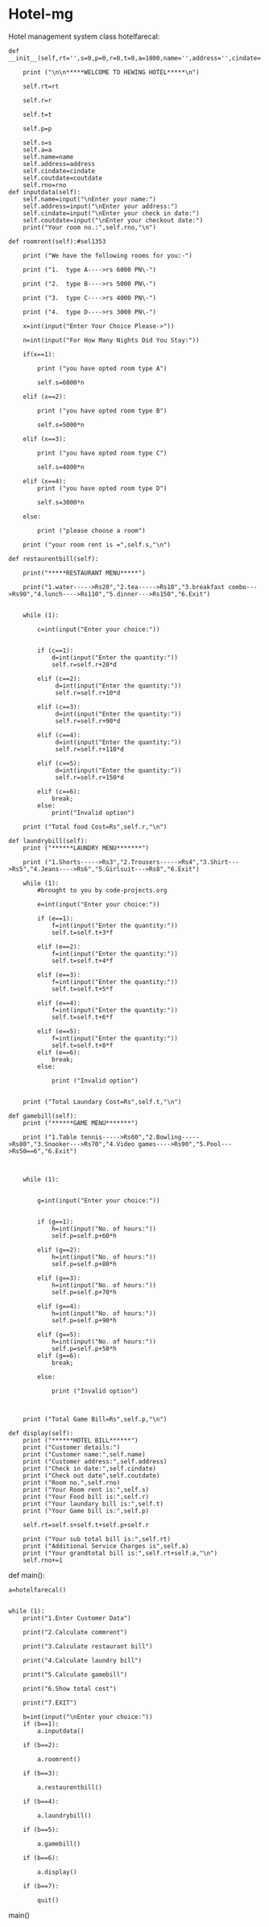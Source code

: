 # Hotel-mg
Hotel management system
class hotelfarecal:

    def __init__(self,rt='',s=0,p=0,r=0,t=0,a=1800,name='',address='',cindate='',coutdate='',rno=101):

        print ("\n\n*****WELCOME TO HEWING HOTEL*****\n")

        self.rt=rt

        self.r=r

        self.t=t

        self.p=p

        self.s=s
        self.a=a
        self.name=name
        self.address=address
        self.cindate=cindate
        self.coutdate=coutdate
        self.rno=rno
    def inputdata(self):
        self.name=input("\nEnter your name:")
        self.address=input("\nEnter your address:")
        self.cindate=input("\nEnter your check in date:")
        self.coutdate=input("\nEnter your checkout date:")
        print("Your room no.:",self.rno,"\n")
        
    def roomrent(self):#sel1353

        print ("We have the following rooms for you:-")

        print ("1.  type A---->rs 6000 PN\-")

        print ("2.  type B---->rs 5000 PN\-")

        print ("3.  type C---->rs 4000 PN\-")

        print ("4.  type D---->rs 3000 PN\-")

        x=int(input("Enter Your Choice Please->"))

        n=int(input("For How Many Nights Did You Stay:"))

        if(x==1):

            print ("you have opted room type A")

            self.s=6000*n

        elif (x==2):

            print ("you have opted room type B")

            self.s=5000*n

        elif (x==3):

            print ("you have opted room type C")

            self.s=4000*n

        elif (x==4):
            print ("you have opted room type D")

            self.s=3000*n

        else:

            print ("please choose a room")

        print ("your room rent is =",self.s,"\n")

    def restaurentbill(self):

        print("*****RESTAURANT MENU*****")

        print("1.water----->Rs20","2.tea----->Rs10","3.breakfast combo--->Rs90","4.lunch---->Rs110","5.dinner--->Rs150","6.Exit")


        while (1):

            c=int(input("Enter your choice:"))


            if (c==1):
                d=int(input("Enter the quantity:"))
                self.r=self.r+20*d

            elif (c==2):
                 d=int(input("Enter the quantity:"))
                 self.r=self.r+10*d

            elif (c==3):
                 d=int(input("Enter the quantity:"))
                 self.r=self.r+90*d

            elif (c==4):
                 d=int(input("Enter the quantity:"))
                 self.r=self.r+110*d

            elif (c==5):
                 d=int(input("Enter the quantity:"))
                 self.r=self.r+150*d

            elif (c==6):
                break;
            else:
                print("Invalid option")

        print ("Total food Cost=Rs",self.r,"\n")

    def	laundrybill(self):
        print ("******LAUNDRY MENU*******")

        print ("1.Shorts----->Rs3","2.Trousers----->Rs4","3.Shirt--->Rs5","4.Jeans---->Rs6","5.Girlsuit--->Rs8","6.Exit")

        while (1):
            #brought to you by code-projects.org

            e=int(input("Enter your choice:"))

            if (e==1):
                f=int(input("Enter the quantity:"))
                self.t=self.t+3*f

            elif (e==2):
                f=int(input("Enter the quantity:"))
                self.t=self.t+4*f

            elif (e==3):
                f=int(input("Enter the quantity:"))
                self.t=self.t+5*f

            elif (e==4):
                f=int(input("Enter the quantity:"))
                self.t=self.t+6*f

            elif (e==5):
                f=int(input("Enter the quantity:"))
                self.t=self.t+8*f
            elif (e==6):
                break;
            else:

                print ("Invalid option")


        print ("Total Laundary Cost=Rs",self.t,"\n")

    def gamebill(self):
        print ("******GAME MENU*******")

        print ("1.Table tennis----->Rs60","2.Bowling----->Rs80","3.Snooker--->Rs70","4.Video games---->Rs90","5.Pool--->Rs50==6","6.Exit")



        while (1):

            
            g=int(input("Enter your choice:"))


            if (g==1):
                h=int(input("No. of hours:"))
                self.p=self.p+60*h

            elif (g==2):
                h=int(input("No. of hours:"))
                self.p=self.p+80*h

            elif (g==3):
                h=int(input("No. of hours:"))
                self.p=self.p+70*h

            elif (g==4):
                h=int(input("No. of hours:"))
                self.p=self.p+90*h

            elif (g==5):
                h=int(input("No. of hours:"))
                self.p=self.p+50*h
            elif (g==6):
                break;

            else:

                print ("Invalid option")



        print ("Total Game Bill=Rs",self.p,"\n")

    def display(self):
        print ("******HOTEL BILL******")
        print ("Customer details:")
        print ("Customer name:",self.name)
        print ("Customer address:",self.address)
        print ("Check in date:",self.cindate)
        print ("Check out date",self.coutdate)
        print ("Room no.",self.rno)
        print ("Your Room rent is:",self.s)
        print ("Your Food bill is:",self.r)
        print ("Your laundary bill is:",self.t)
        print ("Your Game bill is:",self.p)

        self.rt=self.s+self.t+self.p+self.r

        print ("Your sub total bill is:",self.rt)
        print ("Additional Service Charges is",self.a)
        print ("Your grandtotal bill is:",self.rt+self.a,"\n")
        self.rno+=1

            

        

        

def main():

    a=hotelfarecal()
    

    while (1):
        print("1.Enter Customer Data")
        
        print("2.Calculate commrent")

        print("3.Calculate restaurant bill")

        print("4.Calculate laundry bill")

        print("5.Calculate gamebill")

        print("6.Show total cost")

        print("7.EXIT")

        b=int(input("\nEnter your choice:"))
        if (b==1):
            a.inputdata()

        if (b==2):

            a.roomrent()

        if (b==3):

            a.restaurentbill()

        if (b==4):

            a.laundrybill()

        if (b==5):

            a.gamebill()

        if (b==6):

            a.display()

        if (b==7):

            quit()



main()

